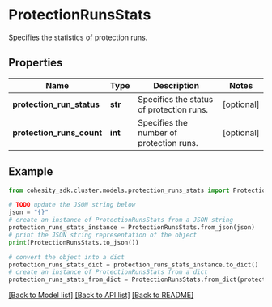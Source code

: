 # ProtectionRunsStats

Specifies the statistics of protection runs.

## Properties

Name | Type | Description | Notes
------------ | ------------- | ------------- | -------------
**protection_run_status** | **str** | Specifies the status of protection runs. | [optional] 
**protection_runs_count** | **int** | Specifies the number of protection runs. | [optional] 

## Example

```python
from cohesity_sdk.cluster.models.protection_runs_stats import ProtectionRunsStats

# TODO update the JSON string below
json = "{}"
# create an instance of ProtectionRunsStats from a JSON string
protection_runs_stats_instance = ProtectionRunsStats.from_json(json)
# print the JSON string representation of the object
print(ProtectionRunsStats.to_json())

# convert the object into a dict
protection_runs_stats_dict = protection_runs_stats_instance.to_dict()
# create an instance of ProtectionRunsStats from a dict
protection_runs_stats_from_dict = ProtectionRunsStats.from_dict(protection_runs_stats_dict)
```
[[Back to Model list]](../README.md#documentation-for-models) [[Back to API list]](../README.md#documentation-for-api-endpoints) [[Back to README]](../README.md)


